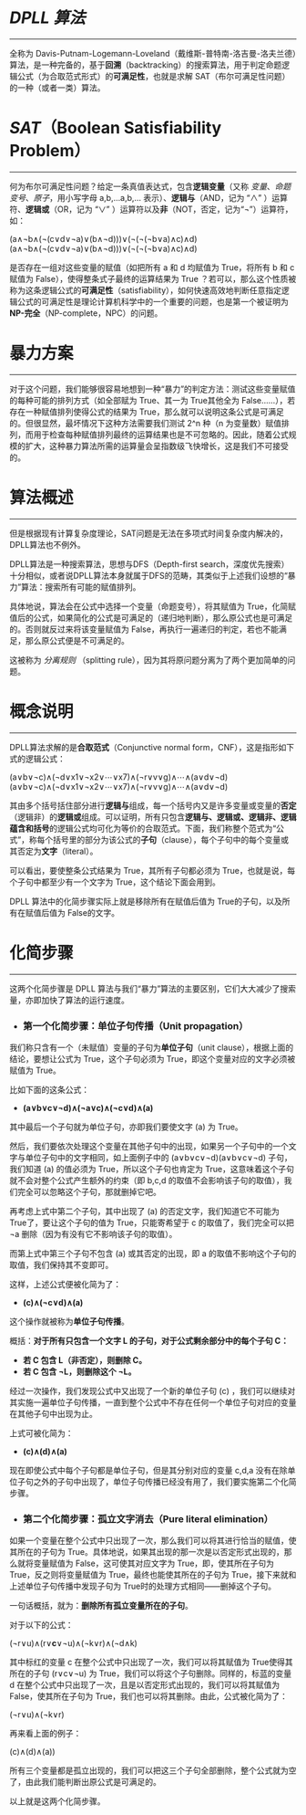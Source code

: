 # *DPLL 算法*

------

全称为 Davis-Putnam-Logemann-Loveland（戴维斯-普特南-洛吉曼-洛夫兰德）算法，是一种完备的，基于**回溯**（backtracking）的搜索算法，用于判定命题逻辑公式（为合取范式形式）的**可满足性**，也就是求解 SAT（布尔可满足性问题）的一种（或者一类）算法。

# *SAT*（Boolean Satisfiability Problem）

------

何为布尔可满足性问题？给定一条真值表达式，包含**逻辑变量**（又称 *变量*、*命题变号*、*原子*，用小写字母 a,b,…a,b,… 表示）、**逻辑与**（AND，记为 “∧” ）运算符、**逻辑或**（OR，记为 “∨” ）运算符以及**非**（NOT，否定，记为“¬”）运算符，如：

(a∧¬b∧(¬(c∨d∨¬a)∨(b∧¬d)))∨(¬(¬(¬b∨a)∧c)∧d)(a∧¬b∧(¬(c∨d∨¬a)∨(b∧¬d)))∨(¬(¬(¬b∨a)∧c)∧d)

是否存在一组对这些变量的赋值（如把所有 a 和 d 均赋值为 True，将所有 b 和 c 赋值为 False），使得整条式子最终的运算结果为 True ？若可以，那么这个性质被称为这条逻辑公式的**可满足性**（satisfiability），如何快速高效地判断任意指定逻辑公式的可满足性是理论计算机科学中的一个重要的问题，也是第一个被证明为**NP-完全**（NP-complete，NPC）的问题。

# 暴力方案

------

对于这个问题，我们能够很容易地想到一种“暴力”的判定方法：测试这些变量赋值的每种可能的排列方式（如全部赋为 True、其一为 True其他全为 False……），若存在一种赋值排列使得公式的结果为 True，那么就可以说明这条公式是可满足的。但很显然，最坏情况下这种方法需要我们测试 2^n 种（n 为变量数）赋值排列，而用于检查每种赋值排列最终的运算结果也是不可忽略的。因此，随着公式规模的扩大，这种暴力算法所需的运算量会呈指数级飞快增长，这是我们不可接受的。

# 算法概述

------

但是根据现有计算复杂度理论，SAT问题是无法在多项式时间复杂度内解决的，DPLL算法也不例外。

DPLL算法是一种搜索算法，思想与DFS（Depth-first search，深度优先搜索）十分相似，或者说DPLL算法本身就属于DFS的范畴，其类似于上述我们设想的“暴力”算法：搜索所有可能的赋值排列。

具体地说，算法会在公式中选择一个变量（命题变号），将其赋值为 True，化简赋值后的公式，如果简化的公式是可满足的（递归地判断），那么原公式也是可满足的。否则就反过来将该变量赋值为 False，再执行一遍递归的判定，若也不能满足，那么原公式便是不可满足的。

这被称为 *分离规则* （splitting rule），因为其将原问题分离为了两个更加简单的问题。

# 概念说明

------

DPLL算法求解的是**合取范式**（Conjunctive normal form，CNF），这是指形如下式的逻辑公式：

(a∨b∨¬c)∧(¬d∨x1∨¬x2∨⋯∨x7)∧(¬r∨v∨g)∧⋯∧(a∨d∨¬d)(a∨b∨¬c)∧(¬d∨x1∨¬x2∨⋯∨x7)∧(¬r∨v∨g)∧⋯∧(a∨d∨¬d)

其由多个括号括住部分进行**逻辑与**组成，每一个括号内又是许多变量或变量的**否定**（逻辑非）的**逻辑或**组成。可以证明，所有只包含**逻辑与、逻辑或、逻辑非、逻辑蕴含和括号**的逻辑公式均可化为等价的合取范式。下面，我们称整个范式为“公式”，称每个括号里的部分为该公式的**子句**（clause），每个子句中的每个变量或其否定为**文字**（literal）。

可以看出，要使整条公式结果为 True，其所有子句都必须为 True，也就是说，每个子句中都至少有一个文字为 True，这个结论下面会用到。

DPLL 算法中的化简步骤实际上就是移除所有在赋值后值为 True的子句，以及所有在赋值后值为 False的文字。

# 化简步骤

------

这两个化简步骤是 DPLL 算法与我们“暴力”算法的主要区别，它们大大减少了搜索量，亦即加快了算法的运行速度。

- ### 第一个化简步骤：**单位子句传播**（Unit propagation）

我们称只含有一个（未赋值）变量的子句为**单位子句**（unit clause），根据上面的结论，要想让公式为 True，这个子句必须为 True，即这个变量对应的文字必须被赋值为 True。

比如下面的这条公式：

- **(a∨b∨c∨¬d)∧(¬a∨c)∧(¬c∨d)∧(a)**

其中最后一个子句就为单位子句，亦即我们要使文字 (a) 为 True。

然后，我们要依次处理这个变量在其他子句中的出现，如果另一个子句中的一个文字与单位子句中的文字相同，如上面例子中的 (a∨b∨c∨¬d)(a∨b∨c∨¬d) 子句，我们知道 (a) 的值必须为 True，所以这个子句也肯定为 True，这意味着这个子句就不会对整个公式产生额外的约束（即 b,c,d 的取值不会影响该子句的取值），我们完全可以忽略这个子句，那就删掉它吧。

再考虑上式中第二个子句，其中出现了 (a) 的否定文字，我们知道它不可能为 True了，要让这个子句的值为 True，只能寄希望于 c 的取值了，我们完全可以把 ¬a 删除（因为有没有它不影响该子句的取值）。

而第上式中第三个子句不包含 (a) 或其否定的出现，即 a 的取值不影响这个子句的取值，我们保持其不变即可。

这样，上述公式便被化简为了：

- **(c)∧(¬c∨d)∧(a)**

这个操作就被称为**单位子句传播**。

概括：**对于所有只包含一个文字 L 的子句，对于公式剩余部分中的每个子句 C：**

- **若 C 包含 L（非否定），则删除 C。**
- **若 C 包含 ¬L，则删除这个 ¬L。**

经过一次操作，我们发现公式中又出现了一个新的单位子句 (c) ，我们可以继续对其实施一遍单位子句传播，一直到整个公式中不存在任何一个单位子句对应的变量在其他子句中出现为止。

上式可被化简为：

- **(c)∧(d)∧(a)**

现在即使公式中每个子句都是单位子句，但是其分别对应的变量 c,d,a 没有在除单位子句之外的子句中出现了，单位子句传播已经没有用了，我们要实施第二个化简步骤。

- ### 第二个化简步骤：**孤立文字消去**（Pure literal elimination）

如果一个变量在整个公式中只出现了一次，那么我们可以将其进行恰当的赋值，使其所在的子句为 True。具体地说，如果其出现的那一次是以否定形式出现的，那么就将变量赋值为 False，这可使其对应文字为 True，即，使其所在子句为 True，反之则将变量赋值为 True，最终也能使其所在的子句为 True，接下来就和上述单位子句传播中发现子句为 True时的处理方式相同——删掉这个子句。

一句话概括，就为：**删除所有孤立变量所在的子句**。

对于以下的公式：

(¬r∨u)∧(r∨**c**∨¬u)∧(¬k∨r)∧(¬d∧k)

其中标红的变量 c 在整个公式中只出现了一次，我们可以将其赋值为 True使得其所在的子句 (r∨c∨¬u) 为 True，我们可以将这个子句删除。同样的，标蓝的变量 d 在整个公式中只出现了一次，且是以否定形式出现的，我们可以将其赋值为 False，使其所在子句为 True，我们也可以将其删除。由此，公式被化简为了：

(¬r∨u)∧(¬k∨r)

再来看上面的例子：

(c)∧(d)∧(a))

所有三个变量都是孤立出现的，我们可以把这三个子句全部删除，整个公式就为空了，由此我们能判断出原公式是可满足的。

以上就是这两个化简步骤。